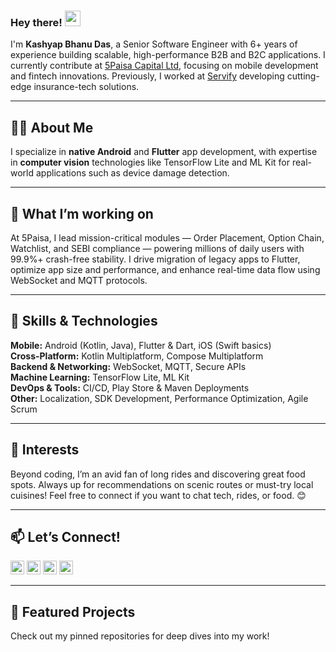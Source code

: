 ### Hey there! <img src="https://media.giphy.com/media/hvRJCLFzcasrR4ia7z/giphy.gif" width="25px" />

I'm **Kashyap Bhanu Das**, a Senior Software Engineer with 6+ years of experience building scalable, high-performance B2B and B2C applications. I currently contribute at [5Paisa Capital Ltd](https://www.5paisa.com/), focusing on mobile development and fintech innovations. Previously, I worked at [Servify](https://servify.in/) developing cutting-edge insurance-tech solutions.

---

## 👨‍💻 About Me

I specialize in **native Android** and **Flutter** app development, with expertise in **computer vision** technologies like TensorFlow Lite and ML Kit for real-world applications such as device damage detection.

---

## 🚀 What I’m working on

At 5Paisa, I lead mission-critical modules — Order Placement, Option Chain, Watchlist, and SEBI compliance — powering millions of daily users with 99.9%+ crash-free stability. I drive migration of legacy apps to Flutter, optimize app size and performance, and enhance real-time data flow using WebSocket and MQTT protocols.

---

## 🌱 Skills & Technologies

**Mobile:** Android (Kotlin, Java), Flutter & Dart, iOS (Swift basics) </br>
**Cross-Platform:** Kotlin Multiplatform, Compose Multiplatform</br>
**Backend & Networking:** WebSocket, MQTT, Secure APIs</br>
**Machine Learning:** TensorFlow Lite, ML Kit</br>
**DevOps & Tools:** CI/CD, Play Store & Maven Deployments</br>
**Other:** Localization, SDK Development, Performance Optimization, Agile Scrum</br>

---

## 🎯 Interests

Beyond coding, I’m an avid fan of long rides and discovering great food spots. Always up for recommendations on scenic routes or must-try local cuisines! Feel free to connect if you want to chat tech, rides, or food. 😊

---

## 📫 Let’s Connect!

<a href="https://www.linkedin.com/in/kashyapdas/" target="_blank"><img alt="LinkedIn" src="https://cdn.jsdelivr.net/npm/simple-icons@v3/icons/linkedin.svg" width="22" /></a> <a href="https://medium.com/@kashyapbhat" target="_blank"><img alt="Medium" src="https://simpleicons.org/icons/medium.svg" width="22" /></a> <a href="http://instagram.com/mr__bhat" target="_blank"><img alt="Instagram" src="https://cdn.jsdelivr.net/npm/simple-icons@v3/icons/instagram.svg" width="22" /></a> <a href="https://www.youtube.com/@KashyapBhat" target="_blank"><img alt="YouTube" src="https://cdn.jsdelivr.net/npm/simple-icons@v3/icons/youtube.svg" width="22" /></a>

---

## 📂 Featured Projects

Check out my pinned repositories for deep dives into my work!
